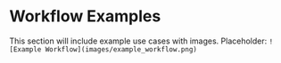 # Workflow Examples

This section will include example use cases with images. Placeholder: `![Example Workflow](images/example_workflow.png)`
